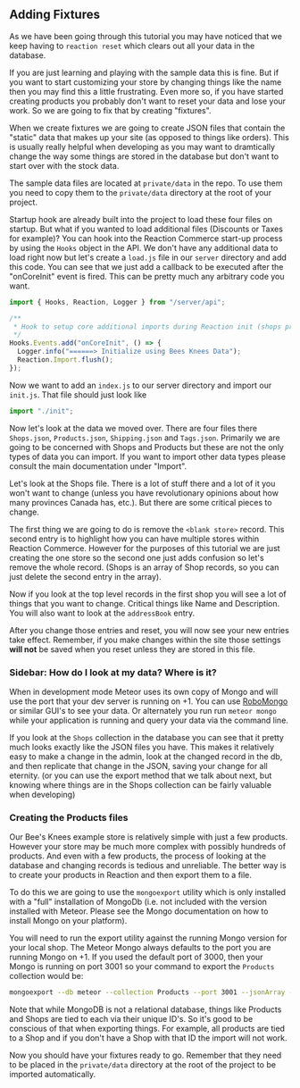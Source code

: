 ## Adding Fixtures

As we have been going through this tutorial you may have noticed that we keep having to `reaction reset` which clears
out all your data in the database.

If you are just learning and playing with the sample data this is fine. But if you want to start customizing your store
by changing things like the name then you may find this a little frustrating. Even more so, if you have started
creating products you probably don't want to reset your data and lose your work. So we are going to fix that by
creating "fixtures".

When we create fixtures we are going to create JSON files that contain the "static" data that makes up your site
(as opposed to things like orders). This is usually really helpful when developing as you may want to dramtically
change the way some things are stored in the database but don't want to start over with the stock data.

The sample data files are located at `private/data` in the repo. To use them you need to copy them to the `private/data` directory at the root of your project.

Startup hook are already built into the project to load these four files on startup. But what if you wanted to load additional files (Discounts or Taxes for example)? You can hook into the Reaction Commerce start-up process by using the `Hooks` object in the API. We don't have any additional data to load right now but let's create a `load.js` file in our `server` directory and add this code. You can see that we just add a callback to be executed after the "onCoreInit" event is fired. This can be pretty much any arbitrary code you want.

```js
import { Hooks, Reaction, Logger } from "/server/api";

/**
 * Hook to setup core additional imports during Reaction init (shops process first)
 */
Hooks.Events.add("onCoreInit", () => {
  Logger.info("======> Initialize using Bees Knees Data");
  Reaction.Import.flush();
});
```

Now we want to add an `index.js` to our server directory and import our `init.js`. That file should just look like

```js
import "./init";
```

Now let's look at the data we moved over. There are four files there `Shops.json`, `Products.json`, `Shipping.json` and `Tags.json`. Primarily we are going to be concerned with Shops and Products but these are not the only types of data you can import. If you want to import other data types please consult the main documentation under "Import".

Let's look at the Shops file. There is a lot of stuff there and a lot of it you won't want to change (unless you have revolutionary opinions about how many provinces Canada has, etc.). But there are some critical pieces to change.

The first thing we are going to do is remove the `<blank store>` record. This second entry is to highlight how you
can have multiple stores within Reaction Commerce. However for the purposes of this tutorial we are just creating the one store so the second one just adds confusion so let's remove the whole record. (Shops is an array of Shop records, so you can just delete the second entry in the array).

Now if you look at the top level records in the first shop you will see a lot of things that you want to change.
Critical things like Name and Description. You will also want to look at the `addressBook` entry.

After you change those entries and reset, you will now see your new entries take effect. Remember, if you make
changes within the site those settings **will not** be saved when you reset unless they are stored in this file.

### Sidebar: How do I look at my data? Where is it?

When in development mode Meteor uses its own copy of Mongo and will use the port that your dev server is running on +1. You can use [RoboMongo](https://robomongo.org/) or similar GUI's to see your data. Or alternately you run run `meteor mongo` while your application is running and query your data via the command line.

If you look at the `Shops` collection in the database you can see that it pretty much looks exactly like the JSON files you have. This makes it relatively easy to make a change in the admin, look at the changed record in the db, and then replicate that change in the JSON, saving your change for all eternity. (or you can use the export method that we talk about next, but knowing where things are in the Shops collection can be fairly valuable when developing)

### Creating the Products files

Our Bee's Knees example store is relatively simple with just a few products. However your store may be much more complex with possibly hundreds of products. And even with a few products, the process of looking at the database and changing records is tedious and unreliable. The better way is to create your products in Reaction and then export them to a file.

To do this we are going to use the `mongoexport` utility which is only installed with a "full" installation of MongoDb (i.e. not included with the version installed with Meteor. Please see the Mongo documentation on how to install Mongo on your platform).

You will need to run the export utility against the running Mongo version for your local shop. The Meteor Mongo always defaults to the port you are running Mongo on +1. If you used the default port of 3000, then your Mongo is running on port 3001 so your command to export the `Products` collection would be:

```sh
mongoexport --db meteor --collection Products --port 3001 --jsonArray --pretty > Products.json
```

Note that while MongoDB is not a relational database, things like Products and Shops are tied to each via their unique ID's. So it's good to be conscious of that when exporting things. For example, all products are tied to a Shop and if you don't have a Shop with that ID the import will not work.

Now you should have your fixtures ready to go. Remember that they need to be placed in the `private/data` directory at the root of the project to be imported automatically.
